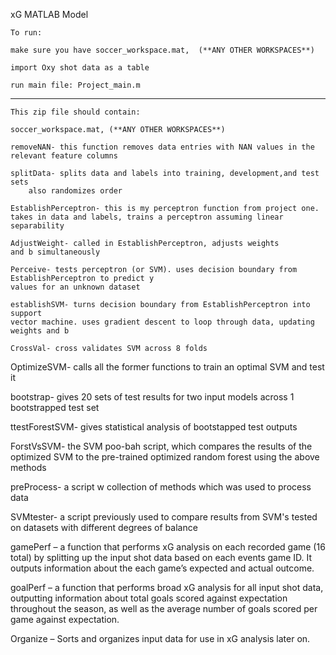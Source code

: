 xG MATLAB Model


    To run: 
 
    make sure you have soccer_workspace.mat,  (**ANY OTHER WORKSPACES**)
    
    import Oxy shot data as a table 

    run main file: Project_main.m
    
--------------------------------------------------------
    This zip file should contain:
 
    soccer_workspace.mat, (**ANY OTHER WORKSPACES**)
    
    removeNAN- this function removes data entries with NAN values in the
    relevant feature columns
 
    splitData- splits data and labels into training, development,and test sets
        also randomizes order
 
    EstablishPerceptron- this is my perceptron function from project one.
    takes in data and labels, trains a perceptron assuming linear
    separability
 
    AdjustWeight- called in EstablishPerceptron, adjusts weights 
    and b simultaneously
 
    Perceive- tests perceptron (or SVM). uses decision boundary from EstablishPerceptron to predict y
    values for an unknown dataset
 
    establishSVM- turns decision boundary from EstablishPerceptron into support 
    vector machine. uses gradient descent to loop through data, updating weights and b
 
    CrossVal- cross validates SVM across 8 folds
 
   OptimizeSVM- calls all the former functions to train an optimal SVM and
   test it
 
bootstrap- gives 20 sets of test results for two input models across 1
bootstrapped test set
 
ttestForestSVM- gives statistical analysis of bootstapped test outputs
 
ForstVsSVM- the SVM poo-bah script, which compares the results of the
optimized SVM to the pre-trained optimized random forest using the above
methods
 
preProcess- a script w collection of methods which was used to process data
 
SVMtester- a script previously used to compare results from SVM's tested on
datasets with different degrees of balance

gamePerf – a function that performs xG analysis on each recorded game (16 total) by splitting up the input shot data based on each events game ID. It outputs information about the each game’s expected and actual outcome. 

goalPerf – a function that performs broad xG analysis for all input shot data, outputting information about total goals scored against expectation throughout the season, as well as the average number of goals scored per game against expectation. 

Organize – Sorts and organizes input data for use in xG analysis later on. 

